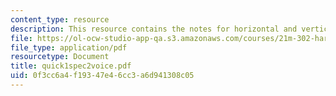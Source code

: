 ```yaml
---
content_type: resource
description: This resource contains the notes for horizontal and vertical successions.
file: https://ol-ocw-studio-app-qa.s3.amazonaws.com/courses/21m-302-harmony-and-counterpoint-ii-spring-2005/0f3cc6a4f19347e46cc3a6d941308c05_quick1spec2voice.pdf
file_type: application/pdf
resourcetype: Document
title: quick1spec2voice.pdf
uid: 0f3cc6a4-f193-47e4-6cc3-a6d941308c05
---
```

